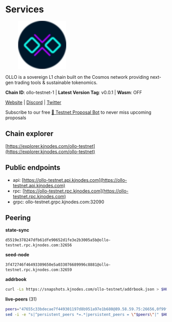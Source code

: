# Services

<figure><img src="https://raw.githubusercontent.com/kj89/cosmos-images/main/logos/ollo.png" width="150" alt=""><figcaption></figcaption></figure>

OLLO is a sovereign L1 chain built on the Cosmos network providing  next-gen trading tools & sustainable tokenomics.

**Chain ID**: ollo-testnet-1 | **Latest Version Tag**: v0.0.1 | **Wasm**: OFF

[Website](https://www.ollostation.zone) | [Discord](https://discord.com/invite/GxBqZ9mSSm) | [Twitter](https://twitter.com/OLLOStation)



Subscribe to our free [🤖 Testnet Proposal Bot](https://t.me/kjnodes_testnet_proposal_bot) to never miss upcoming proposals


## Chain explorer
[https://explorer.kjnodes.com/ollo-testnet](https://explorer.kjnodes.com/ollo-testnet)

## Public endpoints

* api: [https://ollo-testnet.api.kjnodes.com](https://ollo-testnet.api.kjnodes.com)
* rpc: [https://ollo-testnet.rpc.kjnodes.com](https://ollo-testnet.rpc.kjnodes.com)
* grpc: ollo-testnet.grpc.kjnodes.com:32090

## Peering

**state-sync**

```text
d5519e378247dfb61dfe90652d1fe3e2b3005a5b@ollo-testnet.rpc.kjnodes.com:32656
```

**seed-node**

```text
3f472746f46493309650e5a033076689996c8881@ollo-testnet.rpc.kjnodes.com:32659
```

**addrbook**
```bash
curl -Ls https://snapshots.kjnodes.com/ollo-testnet/addrbook.json > $HOME/.ollo/config/addrbook.json
```

**live-peers** (31)
```bash
peers="47655c33bdecae7f449301197d8b951a97e1b680@89.58.59.75:26656,0f99f7481a1b49701866ddbdfe71dc3b2fd792d8@109.123.244.56:26626,dd577d8f2e997d7e70495640aff124ddb70d1a21@95.217.192.222:26656,15bcdea616c717eb4356e125d4f631aaa596dfd5@65.108.77.106:26929,29b78da822388df177f4111e6589958d9f796f06@65.109.122.105:60856,da8d3ca8e1c147f0037b1c43ad3de7174f5ec1b7@209.145.59.224:26656,d5519e378247dfb61dfe90652d1fe3e2b3005a5b@65.109.68.190:32656,742d7dccc98ccc2b30abb6ea172fc2175782db50@148.251.91.185:26656,2a8f0fada8b8b71b8154cf30ce44aebea1b5fe3d@162.19.238.122:26656,3ea40f63890f10272201edf96d2a49e197e52091@65.108.105.48:18156,032845b1a798108bfc1fd91ebe5bdbbccd4a34d8@135.181.221.186:32656,67d27bdbc3c444c557d555164518d8f551a922c5@136.243.103.32:46656,5c2a752c9b1952dbed075c56c600c3a79b58c395@195.3.220.135:27006,dba5e8b41c4e369418f83a449966e4eb7ca05cd4@65.109.23.114:18156,d14b740968d24aa5c31ade7dbda2b1204c40f24c@65.109.52.156:46656,536c816c0d32ceb601fcf047284f65dc68c0513a@65.21.134.202:26626,d6c5ff021b091a1fd93b9f811cf7fca0d31e8510@65.108.238.61:46656,69d2c02f413bea1376f5398646f0c2ce0f82d62e@141.94.73.93:26656,94b63fddfc78230f51aeb7ac34b9fb86bd042a77@188.165.221.155:30595,e53eedfc4c5c4487e1fba7f3b97de6aadfca8cea@5.161.179.64:26656,e8bdc07477c4a49acf1a4c91e3dc34fe2372169e@161.97.153.160:26656,cadc2b601a188aedbe4156a6eb5a81e00770bcfc@65.108.219.110:26656,517786f9e5e9caf196fed64c2130528e0ef59643@65.109.70.23:18156,e3d1fbe11462a128f14ebc10f7e8bd59823f09e2@161.97.152.215:26656,9865c6e15faced6643adc228e3a59744e1b4e277@116.203.29.162:46656,f09d8e2ada2d1d66a9cc8213a1d8ca7c6e5a29a6@65.108.79.57:54656,7349272f712e713a957bf5349930e3439e98b518@167.235.27.69:20656,b5f55cfc7b4d19f2dd3cdc71795f5a81e2c67f96@38.242.232.72:26656,95ca646da3736cef5d6c6704f736bc49ff87ef6c@109.123.249.213:26656,42beefd08b5f8580177d1506220db3a548090262@65.108.195.29:26116,ade4d8bc8cbe014af6ebdf3cb7b1e9ad36f412c0@176.9.82.221:18156"
sed -i -e "s|^persistent_peers *=.*|persistent_peers = \"$peers\"|" $HOME/.ollo/config/config.toml
```

